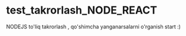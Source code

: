 # test_takrorlash_NODE_REACT
NODEJS to'liq takrorlash , qo'shimcha yanganarsalarni o'rganish start :)
